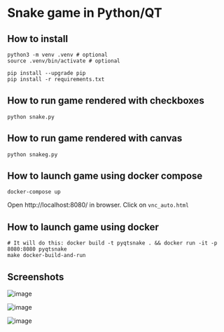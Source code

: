 # Snake game in Python/QT

## How to install
```
python3 -m venv .venv # optional
source .venv/bin/activate # optional

pip install --upgrade pip
pip install -r requirements.txt 
```

## How to run game rendered with checkboxes
```
python snake.py
```

## How to run game rendered with canvas
```
python snakeg.py
```

## How to launch game using docker compose

```
docker-compose up
```

Open http://localhost:8080/ in browser. Click on `vnc_auto.html`

## How to launch game using docker

```
# It will do this: docker build -t pyqtsnake . && docker run -it -p 8080:8080 pyqtsnake
make docker-build-and-run 
```

## Screenshots

![image](https://github.com/sigmaray/pyqtsnake/assets/1594701/a87373d8-b459-4ec0-a6ca-a9067a08d2dd)

![image](https://github.com/sigmaray/pyqtsnake/assets/1594701/48ff9b3c-2e32-4e4e-ab82-a5e988c6b918)

![image](https://github.com/sigmaray/pyqtsnake/assets/1594701/a0b8a22d-3722-4b5d-aad1-d46dd06d4c2e)


